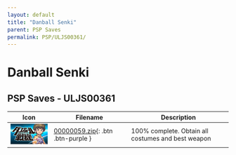 ```yaml
---
layout: default
title: "Danball Senki"
parent: PSP Saves
permalink: PSP/ULJS00361/
---
```

# Danball Senki

## PSP Saves - ULJS00361

| Icon | Filename | Description |
|------|----------|-------------|
| ![Danball Senki](ICON0.PNG) | [00000059.zip](00000059.zip){: .btn .btn-purple } | 100% complete. Obtain all costumes and best weapon |
